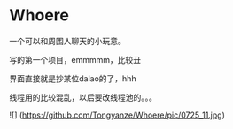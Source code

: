 # Whoere

一个可以和周围人聊天的小玩意。

写的第一个项目，emmmmm，比较丑

界面直接就是抄某位dalao的了，hhh

线程用的比较混乱，以后要改线程池的。。。

![] (https://github.com/Tongyanze/Whoere/pic/0725_11.jpg)
